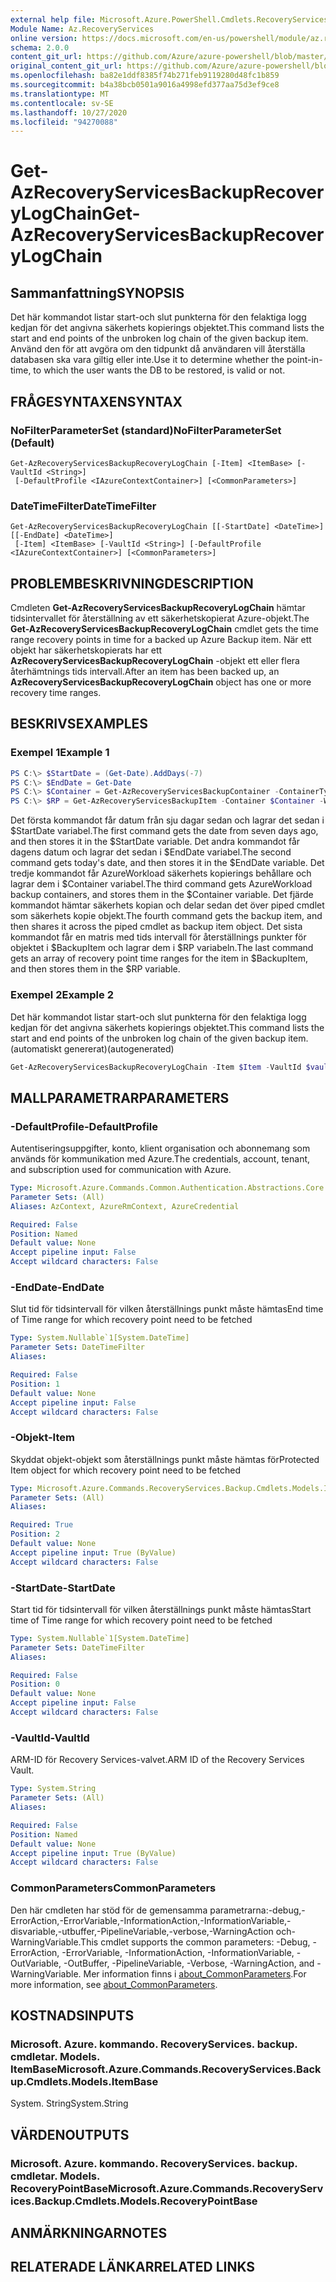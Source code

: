 ```yaml
---
external help file: Microsoft.Azure.PowerShell.Cmdlets.RecoveryServices.Backup.dll-Help.xml
Module Name: Az.RecoveryServices
online version: https://docs.microsoft.com/en-us/powershell/module/az.recoveryservices/get-azrecoveryservicesbackuprecoverylogchain
schema: 2.0.0
content_git_url: https://github.com/Azure/azure-powershell/blob/master/src/RecoveryServices/RecoveryServices/help/Get-AzRecoveryServicesBackupRecoveryLogChain.md
original_content_git_url: https://github.com/Azure/azure-powershell/blob/master/src/RecoveryServices/RecoveryServices/help/Get-AzRecoveryServicesBackupRecoveryLogChain.md
ms.openlocfilehash: ba82e1ddf8385f74b271feb9119280d48fc1b859
ms.sourcegitcommit: b4a38bcb0501a9016a4998efd377aa75d3ef9ce8
ms.translationtype: MT
ms.contentlocale: sv-SE
ms.lasthandoff: 10/27/2020
ms.locfileid: "94270088"
---
```

# <span data-ttu-id="a53c3-101">Get-AzRecoveryServicesBackupRecoveryLogChain</span><span class="sxs-lookup"><span data-stu-id="a53c3-101">Get-AzRecoveryServicesBackupRecoveryLogChain</span></span>

## <span data-ttu-id="a53c3-102">Sammanfattning</span><span class="sxs-lookup"><span data-stu-id="a53c3-102">SYNOPSIS</span></span>
<span data-ttu-id="a53c3-103">Det här kommandot listar start-och slut punkterna för den felaktiga logg kedjan för det angivna säkerhets kopierings objektet.</span><span class="sxs-lookup"><span data-stu-id="a53c3-103">This command lists the start and end points of the unbroken log chain of the given backup item.</span></span> <span data-ttu-id="a53c3-104">Använd den för att avgöra om den tidpunkt då användaren vill återställa databasen ska vara giltig eller inte.</span><span class="sxs-lookup"><span data-stu-id="a53c3-104">Use it to determine whether the point-in-time, to which the user wants the DB to be restored, is valid or not.</span></span>

## <span data-ttu-id="a53c3-105">FRÅGESYNTAXEN</span><span class="sxs-lookup"><span data-stu-id="a53c3-105">SYNTAX</span></span>

### <span data-ttu-id="a53c3-106">NoFilterParameterSet (standard)</span><span class="sxs-lookup"><span data-stu-id="a53c3-106">NoFilterParameterSet (Default)</span></span>
```
Get-AzRecoveryServicesBackupRecoveryLogChain [-Item] <ItemBase> [-VaultId <String>]
 [-DefaultProfile <IAzureContextContainer>] [<CommonParameters>]
```

### <span data-ttu-id="a53c3-107">DateTimeFilter</span><span class="sxs-lookup"><span data-stu-id="a53c3-107">DateTimeFilter</span></span>
```
Get-AzRecoveryServicesBackupRecoveryLogChain [[-StartDate] <DateTime>] [[-EndDate] <DateTime>]
 [-Item] <ItemBase> [-VaultId <String>] [-DefaultProfile <IAzureContextContainer>] [<CommonParameters>]
```

## <span data-ttu-id="a53c3-108">PROBLEMBESKRIVNING</span><span class="sxs-lookup"><span data-stu-id="a53c3-108">DESCRIPTION</span></span>
<span data-ttu-id="a53c3-109">Cmdleten **Get-AzRecoveryServicesBackupRecoveryLogChain** hämtar tidsintervallet för återställning av ett säkerhetskopierat Azure-objekt.</span><span class="sxs-lookup"><span data-stu-id="a53c3-109">The **Get-AzRecoveryServicesBackupRecoveryLogChain** cmdlet gets the time range recovery points in time for a backed up Azure Backup item.</span></span>
<span data-ttu-id="a53c3-110">När ett objekt har säkerhetskopierats har ett **AzRecoveryServicesBackupRecoveryLogChain** -objekt ett eller flera återhämtnings tids intervall.</span><span class="sxs-lookup"><span data-stu-id="a53c3-110">After an item has been backed up, an **AzRecoveryServicesBackupRecoveryLogChain** object has one or more recovery time ranges.</span></span>

## <span data-ttu-id="a53c3-111">BESKRIVS</span><span class="sxs-lookup"><span data-stu-id="a53c3-111">EXAMPLES</span></span>

### <span data-ttu-id="a53c3-112">Exempel 1</span><span class="sxs-lookup"><span data-stu-id="a53c3-112">Example 1</span></span>
```powershell
PS C:\> $StartDate = (Get-Date).AddDays(-7) 
PS C:\> $EndDate = Get-Date 
PS C:\> $Container = Get-AzRecoveryServicesBackupContainer -ContainerType AzureWorkload -Status Registered
PS C:\> $RP = Get-AzRecoveryServicesBackupItem -Container $Container -WorkloadType MSSQL | Get-AzRecoveryServicesBackupRecoveryLogChain -StartDate $Startdate.ToUniversalTime() -EndDate $Enddate.ToUniversalTime()
```

<span data-ttu-id="a53c3-113">Det första kommandot får datum från sju dagar sedan och lagrar det sedan i $StartDate variabel.</span><span class="sxs-lookup"><span data-stu-id="a53c3-113">The first command gets the date from seven days ago, and then stores it in the $StartDate variable.</span></span>
<span data-ttu-id="a53c3-114">Det andra kommandot får dagens datum och lagrar det sedan i $EndDate variabel.</span><span class="sxs-lookup"><span data-stu-id="a53c3-114">The second command gets today's date, and then stores it in the $EndDate variable.</span></span>
<span data-ttu-id="a53c3-115">Det tredje kommandot får AzureWorkload säkerhets kopierings behållare och lagrar dem i $Container variabel.</span><span class="sxs-lookup"><span data-stu-id="a53c3-115">The third command gets AzureWorkload backup containers, and stores them in the $Container variable.</span></span>
<span data-ttu-id="a53c3-116">Det fjärde kommandot hämtar säkerhets kopian och delar sedan det över piped cmdlet som säkerhets kopie objekt.</span><span class="sxs-lookup"><span data-stu-id="a53c3-116">The fourth command gets the backup item, and then shares it across the piped cmdlet as backup item object.</span></span>
<span data-ttu-id="a53c3-117">Det sista kommandot får en matris med tids intervall för återställnings punkter för objektet i $BackupItem och lagrar dem i $RP variabeln.</span><span class="sxs-lookup"><span data-stu-id="a53c3-117">The last command gets an array of recovery point time ranges for the item in $BackupItem, and then stores them in the $RP variable.</span></span>

### <span data-ttu-id="a53c3-118">Exempel 2</span><span class="sxs-lookup"><span data-stu-id="a53c3-118">Example 2</span></span>

<span data-ttu-id="a53c3-119">Det här kommandot listar start-och slut punkterna för den felaktiga logg kedjan för det angivna säkerhets kopierings objektet.</span><span class="sxs-lookup"><span data-stu-id="a53c3-119">This command lists the start and end points of the unbroken log chain of the given backup item.</span></span> <span data-ttu-id="a53c3-120">(automatiskt genererat)</span><span class="sxs-lookup"><span data-stu-id="a53c3-120">(autogenerated)</span></span>

```powershell <!-- Aladdin Generated Example --> 
Get-AzRecoveryServicesBackupRecoveryLogChain -Item $Item -VaultId $vault.ID
```

## <span data-ttu-id="a53c3-121">MALLPARAMETRAR</span><span class="sxs-lookup"><span data-stu-id="a53c3-121">PARAMETERS</span></span>

### <span data-ttu-id="a53c3-122">-DefaultProfile</span><span class="sxs-lookup"><span data-stu-id="a53c3-122">-DefaultProfile</span></span>
<span data-ttu-id="a53c3-123">Autentiseringsuppgifter, konto, klient organisation och abonnemang som används för kommunikation med Azure.</span><span class="sxs-lookup"><span data-stu-id="a53c3-123">The credentials, account, tenant, and subscription used for communication with Azure.</span></span>

```yaml
Type: Microsoft.Azure.Commands.Common.Authentication.Abstractions.Core.IAzureContextContainer
Parameter Sets: (All)
Aliases: AzContext, AzureRmContext, AzureCredential

Required: False
Position: Named
Default value: None
Accept pipeline input: False
Accept wildcard characters: False
```

### <span data-ttu-id="a53c3-124">-EndDate</span><span class="sxs-lookup"><span data-stu-id="a53c3-124">-EndDate</span></span>
<span data-ttu-id="a53c3-125">Slut tid för tidsintervall för vilken återställnings punkt måste hämtas</span><span class="sxs-lookup"><span data-stu-id="a53c3-125">End time of Time range for which recovery point need to be fetched</span></span>

```yaml
Type: System.Nullable`1[System.DateTime]
Parameter Sets: DateTimeFilter
Aliases:

Required: False
Position: 1
Default value: None
Accept pipeline input: False
Accept wildcard characters: False
```

### <span data-ttu-id="a53c3-126">-Objekt</span><span class="sxs-lookup"><span data-stu-id="a53c3-126">-Item</span></span>
<span data-ttu-id="a53c3-127">Skyddat objekt-objekt som återställnings punkt måste hämtas för</span><span class="sxs-lookup"><span data-stu-id="a53c3-127">Protected Item object for which recovery point need to be fetched</span></span>

```yaml
Type: Microsoft.Azure.Commands.RecoveryServices.Backup.Cmdlets.Models.ItemBase
Parameter Sets: (All)
Aliases:

Required: True
Position: 2
Default value: None
Accept pipeline input: True (ByValue)
Accept wildcard characters: False
```

### <span data-ttu-id="a53c3-128">-StartDate</span><span class="sxs-lookup"><span data-stu-id="a53c3-128">-StartDate</span></span>
<span data-ttu-id="a53c3-129">Start tid för tidsintervall för vilken återställnings punkt måste hämtas</span><span class="sxs-lookup"><span data-stu-id="a53c3-129">Start time of Time range for which recovery point need to be fetched</span></span>

```yaml
Type: System.Nullable`1[System.DateTime]
Parameter Sets: DateTimeFilter
Aliases:

Required: False
Position: 0
Default value: None
Accept pipeline input: False
Accept wildcard characters: False
```

### <span data-ttu-id="a53c3-130">-VaultId</span><span class="sxs-lookup"><span data-stu-id="a53c3-130">-VaultId</span></span>
<span data-ttu-id="a53c3-131">ARM-ID för Recovery Services-valvet.</span><span class="sxs-lookup"><span data-stu-id="a53c3-131">ARM ID of the Recovery Services Vault.</span></span>

```yaml
Type: System.String
Parameter Sets: (All)
Aliases:

Required: False
Position: Named
Default value: None
Accept pipeline input: True (ByValue)
Accept wildcard characters: False
```

### <span data-ttu-id="a53c3-132">CommonParameters</span><span class="sxs-lookup"><span data-stu-id="a53c3-132">CommonParameters</span></span>
<span data-ttu-id="a53c3-133">Den här cmdleten har stöd för de gemensamma parametrarna:-debug,-ErrorAction,-ErrorVariable,-InformationAction,-InformationVariable,-disvariable,-utbuffer,-PipelineVariable,-verbose,-WarningAction och-WarningVariable.</span><span class="sxs-lookup"><span data-stu-id="a53c3-133">This cmdlet supports the common parameters: -Debug, -ErrorAction, -ErrorVariable, -InformationAction, -InformationVariable, -OutVariable, -OutBuffer, -PipelineVariable, -Verbose, -WarningAction, and -WarningVariable.</span></span> <span data-ttu-id="a53c3-134">Mer information finns i [about_CommonParameters](http://go.microsoft.com/fwlink/?LinkID=113216).</span><span class="sxs-lookup"><span data-stu-id="a53c3-134">For more information, see [about_CommonParameters](http://go.microsoft.com/fwlink/?LinkID=113216).</span></span>

## <span data-ttu-id="a53c3-135">KOSTNADS</span><span class="sxs-lookup"><span data-stu-id="a53c3-135">INPUTS</span></span>

### <span data-ttu-id="a53c3-136">Microsoft. Azure. kommando. RecoveryServices. backup. cmdletar. Models. ItemBase</span><span class="sxs-lookup"><span data-stu-id="a53c3-136">Microsoft.Azure.Commands.RecoveryServices.Backup.Cmdlets.Models.ItemBase</span></span>
<span data-ttu-id="a53c3-137">System. String</span><span class="sxs-lookup"><span data-stu-id="a53c3-137">System.String</span></span>

## <span data-ttu-id="a53c3-138">VÄRDEN</span><span class="sxs-lookup"><span data-stu-id="a53c3-138">OUTPUTS</span></span>

### <span data-ttu-id="a53c3-139">Microsoft. Azure. kommando. RecoveryServices. backup. cmdletar. Models. RecoveryPointBase</span><span class="sxs-lookup"><span data-stu-id="a53c3-139">Microsoft.Azure.Commands.RecoveryServices.Backup.Cmdlets.Models.RecoveryPointBase</span></span>

## <span data-ttu-id="a53c3-140">ANMÄRKNINGAR</span><span class="sxs-lookup"><span data-stu-id="a53c3-140">NOTES</span></span>

## <span data-ttu-id="a53c3-141">RELATERADE LÄNKAR</span><span class="sxs-lookup"><span data-stu-id="a53c3-141">RELATED LINKS</span></span>
